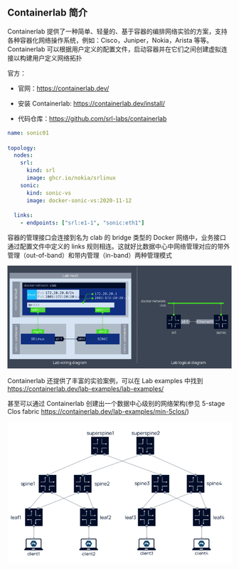 ## Containerlab 简介

Containerlab 提供了一种简单、轻量的、基于容器的编排网络实验的方案，支持各种容器化网络操作系统，例如：Cisco，Juniper，Nokia，Arista 等等。Containerlab 可以根据用户定义的配置文件，启动容器并在它们之间创建虚拟连接以构建用户定义网络拓扑

官方：

- 官网：<https://containerlab.dev/>

- 安装 Containerlab: <https://containerlab.dev/install/>

- 代码仓库：<https://github.com/srl-labs/containerlab>

```yaml
name: sonic01

topology:
  nodes:
    srl:
      kind: srl
      image: ghcr.io/nokia/srlinux
    sonic:
      kind: sonic-vs
      image: docker-sonic-vs:2020-11-12

  links:
    - endpoints: ["srl:e1-1", "sonic:eth1"]
```

容器的管理接口会连接到名为 clab 的 bridge 类型的 Docker 网络中，业务接口通过配置文件中定义的 links 规则相连。这就好比数据中心中网络管理对应的带外管理（out-of-band）和带内管理（in-band）两种管理模式

![img](.assets/Containerlab简介/vvsibFWkwqHrG3ffYxKKwgwq4w6c4E2W4pTBHodPhJlvZPmPs8qSswicsek1y9hm2CHuWWICvzIw3PI0lx3qiaEHA.png)

Containerlab 还提供了丰富的实验案例，可以在 Lab examples 中找到 <https://containerlab.dev/lab-examples/lab-examples/>

甚至可以通过 Containerlab 创建出一个数据中心级别的网络架构(参见 5-stage Clos fabric <https://containerlab.dev/lab-examples/min-5clos/>)

![img](.assets/Containerlab简介/vvsibFWkwqHrG3ffYxKKwgwq4w6c4E2W41RqOZjOQ6sK8croJnhnwmpyC31F2EskeMhLx2cYtINP3DWict4DPsRA.png)

